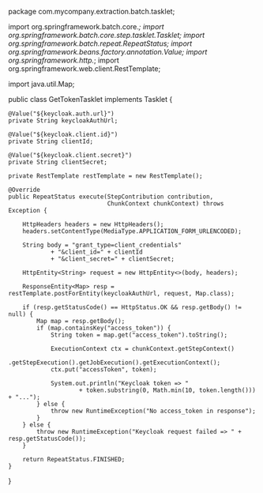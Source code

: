 package com.mycompany.extraction.batch.tasklet;

import org.springframework.batch.core.*;
import org.springframework.batch.core.step.tasklet.Tasklet;
import org.springframework.batch.repeat.RepeatStatus;
import org.springframework.beans.factory.annotation.Value;
import org.springframework.http.*;
import org.springframework.web.client.RestTemplate;

import java.util.Map;

public class GetTokenTasklet implements Tasklet {

    @Value("${keycloak.auth.url}")
    private String keycloakAuthUrl;

    @Value("${keycloak.client.id}")
    private String clientId;

    @Value("${keycloak.client.secret}")
    private String clientSecret;

    private RestTemplate restTemplate = new RestTemplate();

    @Override
    public RepeatStatus execute(StepContribution contribution,
                                ChunkContext chunkContext) throws Exception {

        HttpHeaders headers = new HttpHeaders();
        headers.setContentType(MediaType.APPLICATION_FORM_URLENCODED);

        String body = "grant_type=client_credentials"
                + "&client_id=" + clientId
                + "&client_secret=" + clientSecret;

        HttpEntity<String> request = new HttpEntity<>(body, headers);

        ResponseEntity<Map> resp = restTemplate.postForEntity(keycloakAuthUrl, request, Map.class);

        if (resp.getStatusCode() == HttpStatus.OK && resp.getBody() != null) {
            Map map = resp.getBody();
            if (map.containsKey("access_token")) {
                String token = map.get("access_token").toString();

                ExecutionContext ctx = chunkContext.getStepContext()
                        .getStepExecution().getJobExecution().getExecutionContext();
                ctx.put("accessToken", token);

                System.out.println("Keycloak token => " 
                        + token.substring(0, Math.min(10, token.length())) + "...");
            } else {
                throw new RuntimeException("No access_token in response");
            }
        } else {
            throw new RuntimeException("Keycloak request failed => " + resp.getStatusCode());
        }

        return RepeatStatus.FINISHED;
    }
}

